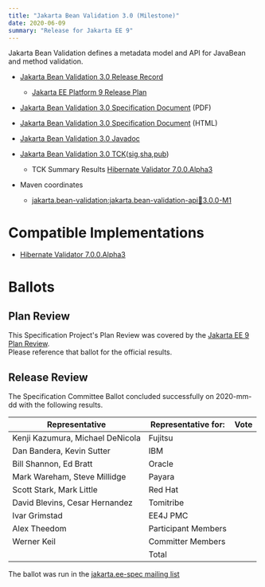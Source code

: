 ```yaml
---
title: "Jakarta Bean Validation 3.0 (Milestone)"
date: 2020-06-09
summary: "Release for Jakarta EE 9"
---
```

Jakarta Bean Validation defines a metadata model and API for JavaBean and method validation.

* [Jakarta Bean Validation 3.0 Release Record](https://projects.eclipse.org/projects/ee4j.bean-validation/releases/3.0)
  * [Jakarta EE Platform 9 Release Plan](https://eclipse-ee4j.github.io/jakartaee-platform/jakartaee9/JakartaEE9ReleasePlan)
* [Jakarta Bean Validation 3.0 Specification Document](./bean-validation-specification-3.0.0-M1.pdf) (PDF)
* [Jakarta Bean Validation 3.0 Specification Document](./bean-validation-specification-3.0.0-M1.html) (HTML)
* [Jakarta Bean Validation 3.0 Javadoc](./apidocs)
* [Jakarta Bean Validation 3.0 TCK](http://download.eclipse.org/ee4j/bean-validation/3.0/beanvalidation-tck-dist-3.0.0-M2.zip)([sig](),[sha](),[pub]())
  * TCK Summary Results [Hibernate Validator 7.0.0.Alpha3](./TCK-summary.html)

* Maven coordinates
  * [jakarta.bean-validation:jakarta.bean-validation-api:jar:3.0.0-M1](https://repo1.maven.org/maven2/jakarta/validation/jakarta.validation-api/3.0.0-M1/jakarta.validation-api-3.0.0-M1.jar)


# Compatible Implementations

* [Hibernate Validator 7.0.0.Alpha3](https://hibernate.org/validator/releases/7.0/)

# Ballots

## Plan Review

[//]: # (For Jakarta EE 9, the Platform Plan Review covered 95% of the Specification Projects.  For those Projects, just use the following statement in this Plan Review section:)

This Specification Project's Plan Review was covered by the [Jakarta EE 9 Plan Review](https://jakarta.ee/specifications/platform/9/).  
Please reference that ballot for the official results.

[//]: # (If your Project was required to do a standalone Plan Review...  You'll need to perform an official Plan Review ballot and record the results here.)

## Release Review

The Specification Committee Ballot concluded successfully on 2020-mm-dd with the following results.

| Representative                                 | Representative for: | Vote |
|------------------------------------------------|---------------------|------|
| Kenji Kazumura, Michael DeNicola               | Fujitsu             |      |
| Dan Bandera, Kevin Sutter                      | IBM                 |      |
| Bill Shannon, Ed Bratt                         | Oracle              |      |
| Mark Wareham, Steve Millidge                   | Payara              |      |
| Scott Stark, Mark Little                       | Red Hat             |      |
| David Blevins, Cesar Hernandez                 | Tomitribe           |      |
| Ivar Grimstad                                  | EE4J PMC            |      |
| Alex Theedom                                   | Participant Members |      |
| Werner Keil                                    | Committer Members   |      |
|                                                | Total               |      |

The ballot was run in the [jakarta.ee-spec mailing list]()
